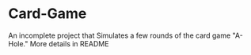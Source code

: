 # Card-Game
An incomplete project that Simulates a few rounds of the card game "A-Hole." More details in README
